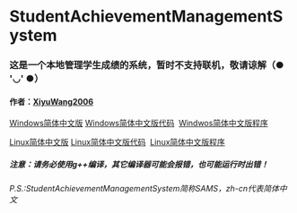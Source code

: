 # StudentAchievementManagementSystem
<h3>这是一个本地管理学生成绩的系统，暂时不支持联机，敬请谅解（● '◡' ●）</h3>
<h4>作者：<a href="https://github.com/XiyuWang2006/">XiyuWang2006</a></h4>
<p><a href="https://github.com/XiyuWang2006/StudentAchievementManagementSystem/tree/master/WindowsEdition/">Windows简体中文版</a>
 <a href="https://github.com/XiyuWang2006/StudentAchievementManagementSystem/tree/master/WindowsEdition/SAMS_zh-cn.windows.cpp">Windows简体中文版代码</a>
  <a href="https://github.com/XiyuWang2006/StudentAchievementManagementSystem/tree/master/WindowsEdition/SAMS_zh-cn.windows.exe">Windwos简体中文版程序</a>
 </p>
 <p>
 <a href="https://github.com/XiyuWang2006/StudentAchievementManagementSystem/tree/master/LinuxEdition/">Linux简体中文版</a>
<a href="https://github.com/XiyuWang2006/StudentAchievementManagementSystem/tree/master/LinuxEdition/SAMS_zh-cn.linux.cpp">Linux简体中文版代码</a>
  <a href="https://github.com/XiyuWang2006/StudentAchievementManagementSystem/tree/master/LinuxEdition/SAMS_zh-cn.linux.out">Linux简体中文版程序</a></p>
<h5>注意：请务必使用g++编译，其它编译器可能会报错，也可能运行时出错！</h5>
<h6>P.S.:StudentAchievementManagementSystem简称SAMS，zh-cn代表简体中文</h6>
